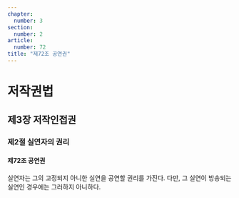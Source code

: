 ```yaml
---
chapter:
  number: 3
section:
  number: 2
article:
  number: 72
title: "제72조 공연권"
---
```

# 저작권법

## 제3장 저작인접권

### 제2절 실연자의 권리

#### 제72조 공연권

실연자는 그의 고정되지 아니한 실연을 공연할 권리를 가진다. 다만, 그 실연이 방송되는 실연인 경우에는 그러하지 아니하다.
